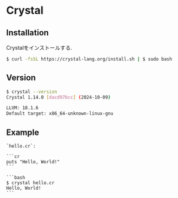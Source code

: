 # Crystal

## Installation

Crystalをインストールする.

```bash
$ curl -fsSL https://crystal-lang.org/install.sh | $ sudo bash
```

## Version

```bash
$ crystal --version
Crystal 1.14.0 [dacd97bcc] (2024-10-09)

LLVM: 18.1.6
Default target: x86_64-unknown-linux-gnu
```

## Example

````{tab} Code
`hello.cr`:

```cr
puts "Hello, World!"
```
````

````{tab} Terminal
```bash
$ crystal hello.cr
Hello, World!
```
````
